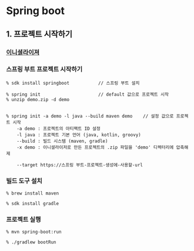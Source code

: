 # Spring boot

## 1. 프로젝트 시작하기

### [이니셜라이져](https://start.spring.io)

### 스프링 부트 프로젝트 시작하기

    % sdk install springboot           // 스프링 부트 설치

    % spring init                      // default 값으로 프로젝트 시작 
    % unzip demo.zip -d demo            


    % spring init -a demo -l java --build maven demo    // 설정 값으로 프로젝트 시작
        -a demo : 프로젝트의 아티팩트 ID 설정
        -l java : 프로젝트 기본 언어 (java, kotlin, groovy)
        --build : 빌드 시스템 (maven, gradle)
        -x demo : 이니셜라이저로 만든 프로젝트의 .zip 파일을 'demo' 디렉터리에 압축해제

        --target https://스프링 부트-프로젝트-생성에-사용할-url

### 빌드 도구 설치

    % brew install maven

    % sdk install gradle

### 프로젝트 실행

    % mvn spring-boot:run

    % ./gradlew bootRun